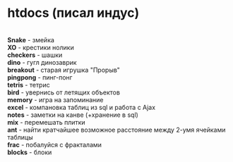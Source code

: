 # htdocs (писал индус)
<br><b>Snake</b> - змейка
<br><b>XO</b> - крестики нолики
<br><b>checkers</b> - шашки
<br><b>dino</b> - гугл динозаврик
<br><b>breakout</b> - старая игрушка "Прорыв"
<br><b>pingpong</b> - пинг-понг
<br><b>tetris</b> - тетрис
<br><b>bird</b> - увернись от летящих объектов
<br><b>memory</b> - игра на запоминание
<br><b>excel</b> - компановка таблиц из sql и работа с Ajax
<br><b>notes</b> - заметки на канве (+хранение в sql)
<br><b>mix</b> - перемешать плитки 
<br><b>ant</b> - найти кратчайшее возможное расстояние между 2-умя ячейками таблицы
<br><b>frac</b> - побалуйся с фракталами
<br><b>blocks</b> - блоки

